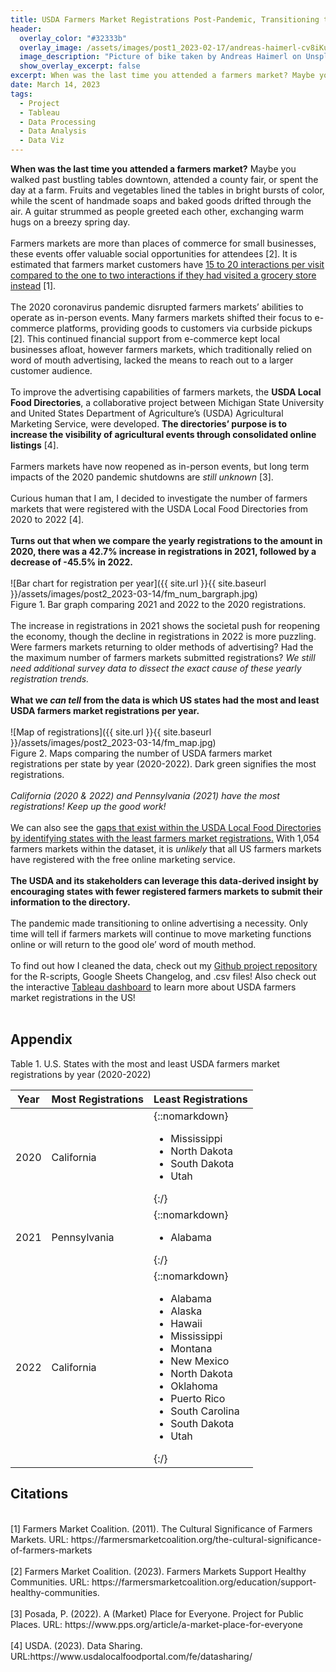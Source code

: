 ```yaml
---
title: USDA Farmers Market Registrations Post-Pandemic, Transitioning to Online Directories
header:
  overlay_color: "#32333b"
  overlay_image: /assets/images/post1_2023-02-17/andreas-haimerl-cv8iKu2ONM-unsplash.jpg
  image_description: "Picture of bike taken by Andreas Haimerl on Unsplash"
  show_overlay_excerpt: false
excerpt: When was the last time you attended a farmers market? Maybe you walked past bustling tables downtown, attended a county fair, or spent the day at a farm.
date: March 14, 2023
tags:
  - Project
  - Tableau
  - Data Processing
  - Data Analysis
  - Data Viz
---
```


**When was the last time you attended a farmers market?** Maybe you walked past bustling tables downtown, attended a county fair, or spent the day at a farm. Fruits and vegetables lined the tables in bright bursts of color, while the scent of handmade soaps and baked goods drifted through the air. A guitar strummed as people greeted each other, exchanging warm hugs on a breezy spring day. 
<br><br>
Farmers markets are more than places of commerce for small businesses, these events offer valuable social opportunities for attendees [2]. It is estimated that farmers market customers have <u>15 to 20 interactions per visit compared to the one to two interactions if they had visited a grocery store instead</u> [1].
<br><br>
The 2020 coronavirus pandemic disrupted farmers markets’ abilities to operate as in-person events. Many farmers markets shifted their focus to e-commerce platforms, providing goods to customers via curbside pickups [2]. This continued financial support from e-commerce kept local businesses afloat, however farmers markets, which traditionally relied on word of mouth advertising, lacked the means to reach out to a larger customer audience. 
<br><br>
To improve the advertising capabilities of farmers markets, the **USDA Local Food Directories**, a collaborative project between Michigan State University and United States Department of Agriculture’s (USDA) Agricultural Marketing Service, were developed. **The directories’ purpose is to increase the visibility of agricultural events through consolidated online listings** [4]. 
<br><br>
Farmers markets have now reopened as in-person events, but long term impacts of the 2020 pandemic shutdowns are _still unknown_ [3]. 
<br><br>
Curious human that I am, I decided to investigate the number of farmers markets that were registered with the USDA Local Food Directories from 2020 to 2022 [4].
<br><br>
**Turns out that when we compare the yearly registrations to the amount in 2020, there was a 42.7% increase in registrations in 2021, followed by a decrease of -45.5% in 2022.** 
<br><br>
![Bar chart for registration per year]({{ site.url }}{{ site.baseurl }}/assets/images/post2_2023-03-14/fm_num_bargraph.jpg)
<br>
Figure 1. Bar graph comparing 2021 and 2022 to the 2020 registrations.
<br><br>
The increase in registrations in 2021 shows the societal push for reopening the economy, though the decline in registrations in 2022 is more puzzling. Were farmers markets returning to older methods of advertising? Had the the maximum number of farmers markets submitted registrations? _We still need additional survey data to dissect the exact cause of these yearly registration trends._
<br><br>
**What we _can tell_ from the data is which US states had the most and least USDA farmers market registrations per year.**
<br><br>
![Map of registrations]({{ site.url }}{{ site.baseurl }}/assets/images/post2_2023-03-14/fm_map.jpg)
<br>
Figure 2. Maps comparing the number of USDA farmers market registrations per state by year (2020-2022). Dark green signifies the most registrations. 
<br><br>
_California (2020 & 2022) and Pennsylvania (2021) have the most registrations! Keep up the good work!_
<br><br>
We can also see the <u>gaps that exist within the USDA Local Food Directories by identifying states with the least farmers market registrations.</u> With 1,054 farmers markets within the dataset, it is _unlikely_ that all US farmers markets have registered with the free online marketing service. 
<br><br>
**The USDA and its stakeholders can leverage this data-derived insight by encouraging states with fewer registered farmers markets to submit their information to the directory.**
<br><br>
The pandemic made transitioning to online advertising a necessity. Only time will tell if farmers markets will continue to move marketing functions online or will return to the good ole’ word of mouth method.
<br><br>
To find out how I cleaned the data, check out my <a href="https://github.com/hjkissinger/USDA-Farmers-Market">Github project repository</a> for the R-scripts, Google Sheets Changelog, and .csv files! Also check out the interactive <a href="https://public.tableau.com/app/profile/hannah.kissinger6750/viz/FarmersMarketsintheU_S_/USDAFarmersMarketRegistrationsPost-Pandemic">Tableau dashboard</a> to learn more about USDA farmers market registrations in the US!
<br><br>
## Appendix
Table 1. U.S. States with the most and least USDA farmers market registrations by year (2020-2022)

| Year | Most Registrations | Least Registrations |
| ---- | ------------------ | ------------------- |
| 2020 | California   | {::nomarkdown}<ul><li>Mississippi</li><li>North Dakota</li><li>South Dakota</li><li>Utah</li></ul>{:/} |
| 2021 | Pennsylvania | {::nomarkdown}<ul><li>Alabama</li></ul>{:/} |
| 2022 | California   | {::nomarkdown}<ul><li>Alabama</li><li>Alaska</li><li>Hawaii</li><li>Mississippi</li><li>Montana</li><li>New Mexico</li><li>North Dakota</li><li>Oklahoma</li><li>Puerto Rico</li><li>South Carolina</li><li>South Dakota</li><li>Utah</li></ul>{:/} |

## Citations
<br>
[1] Farmers Market Coalition. (2011). The Cultural Significance of Farmers Markets. URL: https://farmersmarketcoalition.org/the-cultural-significance-of-farmers-markets
<br><br>
[2] Farmers Market Coalition. (2023). Farmers Markets Support Healthy Communities. URL: https://farmersmarketcoalition.org/education/support-healthy-communities.
<br><br>
[3] Posada, P. (2022). A (Market) Place for Everyone. Project for Public Places. URL: https://www.pps.org/article/a-market-place-for-everyone
<br><br>
[4] USDA. (2023). Data Sharing. URL:https://www.usdalocalfoodportal.com/fe/datasharing/
